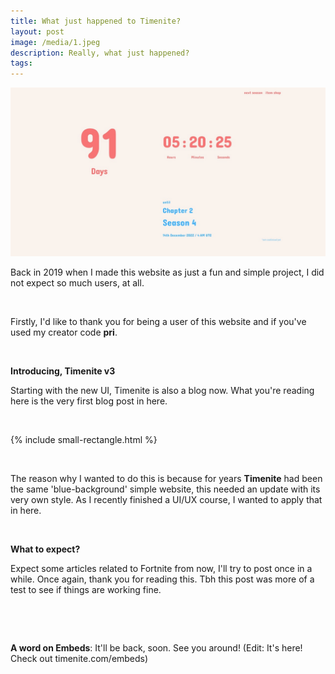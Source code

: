```yaml
---
title: What just happened to Timenite?
layout: post
image: /media/1.jpeg
description: Really, what just happened?
tags: 
---
```


![New Timenite](/media/1.jpeg)

Back in 2019 when I made this website as just a fun and simple project,
I did not expect so much users, at all.

&nbsp;

Firstly, I'd like to thank you for being a user of this website and
if you've used my creator code **pri**.

&nbsp;

<strong class="is-size-4">Introducing, Timenite v3</strong>

Starting with the new UI, Timenite is also a blog now. 
What you're reading here is the very first blog post in here.

&nbsp;

{% include small-rectangle.html %}

&nbsp;



The reason why I wanted to do this is because for years **Timenite** had been the same 'blue-background'
simple website, this needed an update with its very own style. As I recently finished a UI/UX course, I wanted to
apply that in here. 

&nbsp;

<strong class="is-size-4">What to expect?</strong>

Expect some articles related to Fortnite from now, I'll try to post once in a while. 
Once again, thank you for reading this. Tbh this post was more of a test to see if things are working fine.

&nbsp;



&nbsp;


**A word on Embeds**: It'll be back, soon. See you around! (Edit: It's here! Check out timenite.com/embeds)
